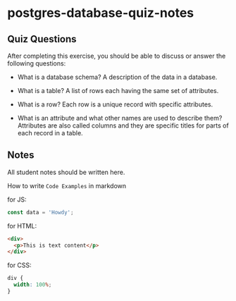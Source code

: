 # postgres-database-quiz-notes

## Quiz Questions

After completing this exercise, you should be able to discuss or answer the following questions:

- What is a database schema?
  A description of the data in a database.

- What is a table?
  A list of rows each having the same set of attributes.

- What is a row?
  Each row is a unique record with specific attributes.

- What is an attribute and what other names are used to describe them?
  Attributes are also called columns and they are specific titles for parts of each record in a table.

## Notes

All student notes should be written here.

How to write `Code Examples` in markdown

for JS:

```javascript
const data = 'Howdy';
```

for HTML:

```html
<div>
  <p>This is text content</p>
</div>
```

for CSS:

```css
div {
  width: 100%;
}
```
